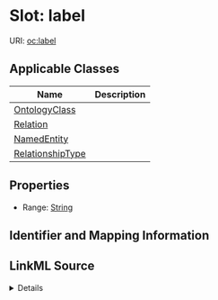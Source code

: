 # Slot: label

URI: [oc:label](http://w3id.org/ontogpt/ontology-class-templatelabel)



<!-- no inheritance hierarchy -->




## Applicable Classes

| Name | Description |
| --- | --- |
[OntologyClass](OntologyClass.md) | 
[Relation](Relation.md) | 
[NamedEntity](NamedEntity.md) | 
[RelationshipType](RelationshipType.md) | 






## Properties

* Range: [String](String.md)







## Identifier and Mapping Information








## LinkML Source

<details>
```yaml
name: label
alias: label
domain_of:
- OntologyClass
- NamedEntity
range: string

```
</details>